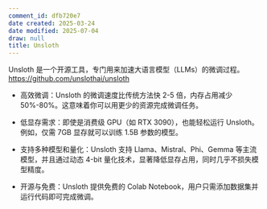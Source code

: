 ```yaml
---
comment_id: dfb720e7
date created: 2025-03-24
date modified: 2025-07-04
draw: null
title: Unsloth
---
```

Unsloth 是一个开源工具，专门用来加速大语言模型（LLMs）的微调过程。https://github.com/unslothai/unsloth

- 高效微调：Unsloth 的微调速度比传统方法快 2-5 倍，内存占用减少 50%-80%。这意味着你可以用更少的资源完成微调任务。
    
- 低显存需求：即使是消费级 GPU（如 RTX 3090），也能轻松运行 Unsloth。例如，仅需 7GB 显存就可以训练 1.5B 参数的模型。
    
- 支持多种模型和量化：Unsloth 支持 Llama、Mistral、Phi、Gemma 等主流模型，并且通过动态 4-bit 量化技术，显著降低显存占用，同时几乎不损失模型精度。
    
- 开源与免费：Unsloth 提供免费的 Colab Notebook，用户只需添加数据集并运行代码即可完成微调。
